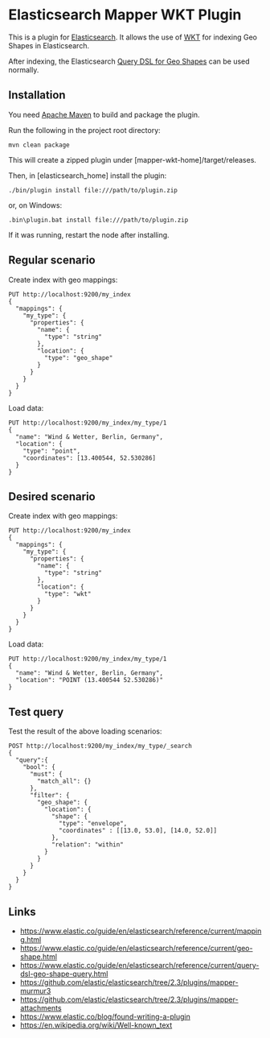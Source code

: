 # Elasticsearch Mapper WKT Plugin

This is a plugin for [Elasticsearch](http://github.com/elasticsearch/elasticsearch). It allows the use of [WKT](https://en.wikipedia.org/wiki/Well-known_text) for indexing Geo Shapes in Elasticsearch.

After indexing, the Elasticsearch [Query DSL for Geo Shapes](https://www.elastic.co/guide/en/elasticsearch/reference/current/query-dsl-geo-shape-query.html) can be used normally.

## Installation
You need [Apache Maven](http://maven.apache.org/) to build and package the plugin.

Run the following in the project root directory:

    mvn clean package

This will create a zipped plugin under [mapper-wkt-home]/target/releases.

Then, in [elasticsearch_home] install the plugin:

    ./bin/plugin install file:///path/to/plugin.zip

or, on Windows:

    .bin\plugin.bat install file:///path/to/plugin.zip

If it was running, restart the node after installing.

## Regular scenario

Create index with geo mappings:

```
PUT http://localhost:9200/my_index
{
  "mappings": {
    "my_type": {
      "properties": {
        "name": {
          "type": "string"
        },
        "location": {
          "type": "geo_shape"
        }
      }
    }
  }
}
```

Load data:

```
PUT http://localhost:9200/my_index/my_type/1
{
  "name": "Wind & Wetter, Berlin, Germany",
  "location": {
    "type": "point",
    "coordinates": [13.400544, 52.530286]
  }
}
```

## Desired scenario

Create index with geo mappings:

```
PUT http://localhost:9200/my_index
{
  "mappings": {
    "my_type": {
      "properties": {
        "name": {
          "type": "string"
        },
        "location": {
          "type": "wkt"
        }
      }
    }    
  }
}
```

Load data:

```
PUT http://localhost:9200/my_index/my_type/1
{
  "name": "Wind & Wetter, Berlin, Germany",
  "location": "POINT (13.400544 52.530286)"
}
```

## Test query

Test the result of the above loading scenarios:

```
POST http://localhost:9200/my_index/my_type/_search
{
  "query":{
    "bool": {
      "must": {
        "match_all": {}
      },
      "filter": {
        "geo_shape": {
          "location": {
            "shape": {
              "type": "envelope",
              "coordinates" : [[13.0, 53.0], [14.0, 52.0]]
            },
            "relation": "within"
          }
        }
      }
    }
  }
}
```

## Links

* https://www.elastic.co/guide/en/elasticsearch/reference/current/mapping.html
* https://www.elastic.co/guide/en/elasticsearch/reference/current/geo-shape.html
* https://www.elastic.co/guide/en/elasticsearch/reference/current/query-dsl-geo-shape-query.html
* https://github.com/elastic/elasticsearch/tree/2.3/plugins/mapper-murmur3
* https://github.com/elastic/elasticsearch/tree/2.3/plugins/mapper-attachments
* https://www.elastic.co/blog/found-writing-a-plugin
* https://en.wikipedia.org/wiki/Well-known_text
